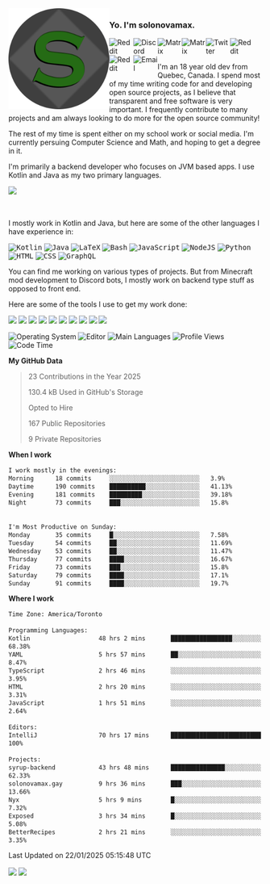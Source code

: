<img align="left" alt="Avatar" width="200px" src="https://raw.githubusercontent.com/solonovamax/solonovamax/main/solonovamax-circle.png" />

### Yo. I'm solonovamax.

<a href="https://gitlab.com/solonovamax">
    <img align="left" alt="Reddit" width="48px" src="https://img.icons8.com/color/2x/gitlab.png">
</a>

<a href="https://discord.solonovamax.gay">
    <img align="left" alt="Discord" width="48px" src="https://img.icons8.com/color/2x/discord-logo.png">
</a>

<a href="https://matrix.to/#/@solonovamax:matrix.org?#gh-light-mode-only">
    <img align="left" alt="Matrix" width="48px" src="https://img.icons8.com/000000/material/2x/matrix-logo.png">
</a>
<a href="https://matrix.to/#/@solonovamax:matrix.org?#gh-dark-mode-only">
    <img align="left" alt="Matrix" width="48px" src="https://img.icons8.com/FFFFFF/material/2x/matrix-logo.png">
</a>

<a href="https://twitter.com/solonovamax">
    <img align="left" alt="Twitter" width="48px" src="https://img.icons8.com/color/2x/twitter.png">
</a>

<!-- <a href="https://twitch.tv/solonovamax">
    <img align="left" alt="Twitch" width="48px" src="https://img.icons8.com/color/2x/twitch.png">
</a> -->

<a href="https://reddit.com/u/solonovamax">
    <img align="left" alt="Reddit" width="48px" src="https://img.icons8.com/color/2x/reddit.png">
</a>

<a href="https://www.youtube.com/channel/UCTxCeyGu41WfEBT8mXpjHMA">
    <img align="left" alt="Reddit" width="48px" src="https://img.icons8.com/color/2x/youtube.png">
</a>

<a href="mailto:solonovamax@12oclockpoint.com">
    <img align="left" alt="Email" width="48px" src="https://img.icons8.com/fluency/2x/mail.png">
</a>

<!-- <a href="https://open.spotify.com/user/solonovamax">
    <img align="left" alt="Spotify" width="48px" src="https://img.icons8.com/color/2x/spotify.png">
</a> -->

<br/>
<br/>

I'm an 18 year old dev from Quebec, Canada.
I spend most of my time writing code for and developing open source projects, as I believe that transparent and free software is very important.
I frequently contribute to many projects and am always looking to do more for the open source community!

The rest of my time is spent either on my school work or social media. I'm currently persuing Computer Science and Math, and hoping to get a degree in it.

I'm primarily a backend developer who focuses on JVM based apps. I use Kotlin and Java as my two primary languages.


<a href="https://github.com/ryo-ma/github-profile-trophy"><img src="https://github-profile-trophy.vercel.app/?username=solonovamax&margin-w=15&row=1"/></a> 

<br/>

I mostly work in Kotlin and Java, but here are some of the other languages I have experience in:

<kbd><img height="32" alt="Kotlin" src="https://img.icons8.com/color/1x/kotlin.png"></kbd>
<kbd><img height="32" alt="Java" src="https://img.icons8.com/color/1x/java-coffee-cup-logo.png"></kbd>
<kbd><img height="32" alt="LaTeX" src="https://img.icons8.com/color/1x/latex.png"></kbd>
<kbd><img height="32" alt="Bash" src="https://img.icons8.com/color/1x/console.png"></kbd>
<kbd><img height="32" alt="JavaScript" src="https://img.icons8.com/color/1x/javascript.png"></kbd>
<kbd><img height="32" alt="NodeJS" src="https://img.icons8.com/color/1x/nodejs.png"></kbd>
<kbd><img height="32" alt="Python" src="https://img.icons8.com/color/1x/python.png"></kbd>
<kbd><img height="32" alt="HTML" src="https://img.icons8.com/color/1x/html-5.png"></kbd>
<kbd><img height="32" alt="CSS" src="https://img.icons8.com/color/1x/css3.png"></kbd>
<kbd><img height="32" alt="GraphQL" src="https://img.icons8.com/color/1x/graphql.png"></kbd>

You can find me working on various types of projects.
But from Minecraft mod development to Discord bots, I mostly work on backend type stuff as opposed to front end.

Here are some of the tools I use to get my work done:

<kbd><img height="32" src="https://img.icons8.com/color/2x/intellij-idea.png"></kbd>
<kbd><img height="32" src="https://img.icons8.com/color/2x/linux.png"></kbd>
<kbd><img height="32" src="https://img.icons8.com/fluent/2x/console.png"></kbd>
<kbd><img height="32" src="https://img.icons8.com/color/2x/open-source.png"></kbd>
<kbd><img height="32" src="https://img.icons8.com/color/2x/git.png"></kbd>
<kbd><img height="32" src="https://img.icons8.com/color/2x/docker.png"></kbd>
<kbd><img height="32" src="https://img.icons8.com/color/2x/mongodb.png"></kbd>
<kbd><img height="32" src="https://img.icons8.com/color/2x/nginx.png"></kbd>
<a href="?#gh-light-mode-only"><kbd><img height="32" src="https://img.icons8.com/metro/2x/mysql.png"></kbd></a>
<a href="?#gh-dark-mode-only"><kbd><img height="32" src="https://img.icons8.com/FFFFFF/metro/2x/mysql.png"></kbd></a>

![Operating System](https://img.shields.io/badge/OS-Arch%20Linux-informational?style=for-the-badge&logo=Arch%20Linux&logoColor=white&color=007ec6)
![Editor](https://img.shields.io/badge/Editor-IntelliJ%20Idea-informational?style=for-the-badge&logo=IntelliJ%20Idea&logoColor=white&color=007ec6)
![Main Languages](https://img.shields.io/badge/Main%20Languages-Java%20%26%20Kotlin-informational?style=for-the-badge&logo=Java&logoColor=white&color=007ec6)
![Profile Views](https://komarev.com/ghpvc/?username=solonovamax&color=blue&style=for-the-badge)
![Code Time](https://img.shields.io/endpoint?url=https://wakapi.solonovamax.gay/api/compat/shields/v1/solonovamax/interval:all_time&label=Code%20Time&style=for-the-badge&color=blue)

<!--START_SECTION:waka-->
**My GitHub Data**

> 23 Contributions in the Year 2025
> 
> 130.4 kB Used in GitHub's Storage
> 
> Opted to Hire
> 
> 167 Public Repositories
> 
> 9 Private Repositories
> 
**When I work** 

```text
I work mostly in the evenings: 
Morning      18 commits     ░░░░░░░░░░░░░░░░░░░░░░░░░   3.9% 
Daytime      190 commits    ██████████░░░░░░░░░░░░░░░   41.13% 
Evening      181 commits    █████████░░░░░░░░░░░░░░░░   39.18% 
Night        73 commits     ███░░░░░░░░░░░░░░░░░░░░░░   15.8%


I'm Most Productive on Sunday: 
Monday       35 commits     █░░░░░░░░░░░░░░░░░░░░░░░░   7.58% 
Tuesday      54 commits     ██░░░░░░░░░░░░░░░░░░░░░░░   11.69% 
Wednesday    53 commits     ██░░░░░░░░░░░░░░░░░░░░░░░   11.47% 
Thursday     77 commits     ████░░░░░░░░░░░░░░░░░░░░░   16.67% 
Friday       73 commits     ███░░░░░░░░░░░░░░░░░░░░░░   15.8% 
Saturday     79 commits     ████░░░░░░░░░░░░░░░░░░░░░   17.1% 
Sunday       91 commits     ████░░░░░░░░░░░░░░░░░░░░░   19.7%

```


**Where I work** 

```text
Time Zone: America/Toronto

Programming Languages: 
Kotlin                   48 hrs 2 mins       █████████████████░░░░░░░░   68.38% 
YAML                     5 hrs 57 mins       ██░░░░░░░░░░░░░░░░░░░░░░░   8.47% 
TypeScript               2 hrs 46 mins       ░░░░░░░░░░░░░░░░░░░░░░░░░   3.95% 
HTML                     2 hrs 20 mins       ░░░░░░░░░░░░░░░░░░░░░░░░░   3.31% 
JavaScript               1 hrs 51 mins       ░░░░░░░░░░░░░░░░░░░░░░░░░   2.64%

Editors: 
IntelliJ                 70 hrs 17 mins      █████████████████████████   100%

Projects: 
syrup-backend            43 hrs 48 mins      ███████████████░░░░░░░░░░   62.33% 
solonovamax.gay          9 hrs 36 mins       ███░░░░░░░░░░░░░░░░░░░░░░   13.66% 
Nyx                      5 hrs 9 mins        █░░░░░░░░░░░░░░░░░░░░░░░░   7.32% 
Exposed                  3 hrs 34 mins       █░░░░░░░░░░░░░░░░░░░░░░░░   5.08% 
BetterRecipes            2 hrs 21 mins       ░░░░░░░░░░░░░░░░░░░░░░░░░   3.35%

```


 Last Updated on 22/01/2025 05:15:48 UTC
<!--END_SECTION:waka-->

<div style="white-space:nowrap;width:100%;position: relative;display: inline-block">
<img align="center" src="https://github-readme-stats.vercel.app/api?username=solonovamax&custom_title=solonovamax%27s%20Github%20Stats&langs_count=5&include_all_commits=true&count_private=true&show_icons=true&theme=github_dark"/>
<img align="center" src="https://github-readme-stats.vercel.app/api/wakatime?api_domain=wakapi.dev&username=solonovamax&range=last_30_days&custom_title=solonovamax%27s+Primary+Languages+%28Last+Month%29&langs_count=10&show_icons=true&theme=github_dark"/>
</div>
